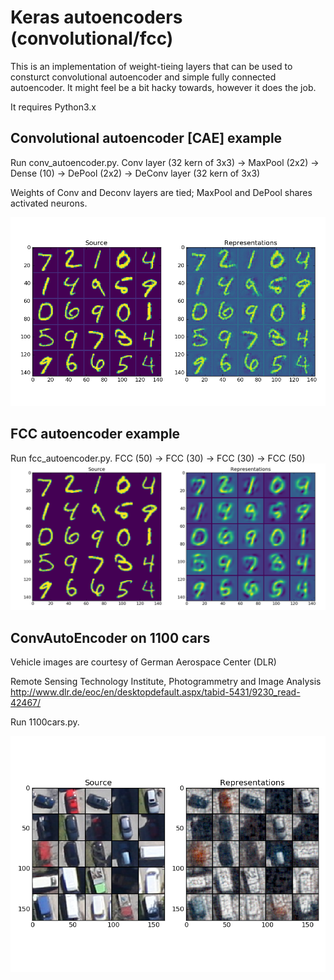 # Keras autoencoders (convolutional/fcc)
This is an implementation of weight-tieing layers that can be used to consturct convolutional autoencoder and 
simple fully connected autoencoder. It might feel be a bit hacky towards, however it does the job.

It requires Python3.x

## Convolutional autoencoder [CAE] example 

Run conv_autoencoder.py.
Conv layer (32 kern of 3x3) -> MaxPool (2x2) -> Dense (10) -> DePool (2x2) -> DeConv layer (32 kern of 3x3)

Weights of Conv and Deconv layers are tied;
MaxPool and DePool shares activated neurons. 

![ConvAutoEncoder MNIST representations](./img/cc.png "ConvAutoEncoder MNIST representations")

## FCC autoencoder example

Run fcc_autoencoder.py.
FСС (50) -> FСС (30) -> FСС (30) -> FСС (50)
![FСС MNIST representations](./img/fcc.png "ConvAutoEncoder MNIST representations")

## ConvAutoEncoder on 1100 cars 

Vehicle images are courtesy of German Aerospace Center (DLR)

Remote Sensing Technology Institute, Photogrammetry and Image Analysis
http://www.dlr.de/eoc/en/desktopdefault.aspx/tabid-5431/9230_read-42467/

Run 1100cars.py.

![ConvAutoEncoder cars representations](./img/cars.png "ConvAutoEncoder cars representations")
